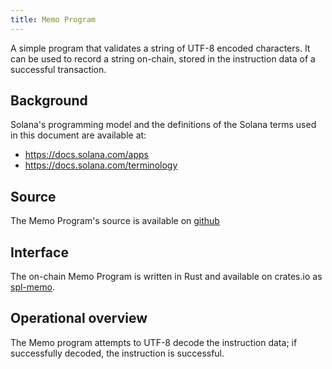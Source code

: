 ```yaml
---
title: Memo Program
---
```


A simple program that validates a string of UTF-8 encoded characters.  It can be
used to record a string on-chain, stored in the instruction data of a successful
transaction.

## Background

Solana's programming model and the definitions of the Solana terms used in this
document are available at:
- https://docs.solana.com/apps
- https://docs.solana.com/terminology

## Source

The Memo Program's source is available on
[github](https://github.com/solana-labs/solana-program-library)

## Interface

The on-chain Memo Program is written in Rust and available on crates.io as
[spl-memo](https://crates.io/crates/spl-memo).

## Operational overview

The Memo program attempts to UTF-8 decode the instruction data; if successfully
decoded, the instruction is successful.